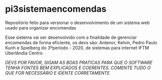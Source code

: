 # pi3sistemaencomendas
Repositório feito para versionar o desenvolvimento de um sistema web usado para organizar encomendas

Esse sistema vai ser desenvolvido com a finalidade de gerenciar encomendas de forma eficiente, os devs são: Antenor, Kelvin, Pedro Paulo Kunh e Spielberg do 3ºperiodo - 2020, de sistemas para internet IFTM Uberlândia Centro.

*DEVS POR FAVOR, SIGAM AS BOAS PRATICAS PARA QUE O SOFTWARE TENHA FONTES BEM EXPLICADOS E COERENTES. COMENTE TUDO O QUE FOR NECESSÁRIO E IDENTE CORRETAMENTE*
